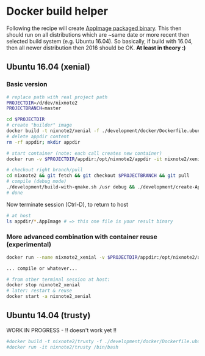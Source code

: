 # Docker build helper
Following the recipe will create [AppImage packaged binary](https://appimage.org/). 
This then should run on all distributions which are ~same date or more recent then selected build system
(e.g. Ubuntu 16.04).
So basically, if build with 16.04, then all newer distribution then 2016 should be OK. 
**At least in theory :)**

## Ubuntu 16.04 (xenial)

### Basic version 
```bash
# replace path with real project path
PROJECTDIR=/d/dev/nixnote2
PROJECTBRANCH=master

cd $PROJECTDIR
# create "builder" image 
docker build -t nixnote2/xenial -f ./development/docker/Dockerfile.ubuntu_xenial ./development/docker
# delete appdir content
rm -rf appdir; mkdir appdir

# start container (note: each call creates new container)
docker run -v $PROJECTDIR/appdir:/opt/nixnote2/appdir -it nixnote2/xenial /bin/bash

# checkout right branch/pull
cd nixnote2 && git fetch && git checkout $PROJECTBRANCH && git pull
# compile (debug mode) 
./development/build-with-qmake.sh /usr debug && ./development/create-AppImage.sh && mv *.AppImage appdir && chmod -R a+rwx appdir
# done
```

Now terminate session (Ctrl-D), to return to host
```bash
# at host
ls appdir/*.AppImage # => this one file is your result binary
```

### More advanced combination with container reuse (experimental)
```bash
docker run --name nixnote2_xenial -v $PROJECTDIR/appdir:/opt/nixnote2/appdir -it nixnote2/xenial /bin/bash

... compile or whatever...

# from other terminal session at host:
docker stop nixnote2_xenial
# later: restart & reuse
docker start -a nixnote2_xenial
```

## Ubuntu 14.04 (trusty)
WORK IN PROGRESS - !! doesn't work yet !!

```bash  
#docker build -t nixnote2/trusty -f ./development/docker/Dockerfile.ubuntu_trusty .
#docker run -it nixnote2/trusty /bin/bash
```
